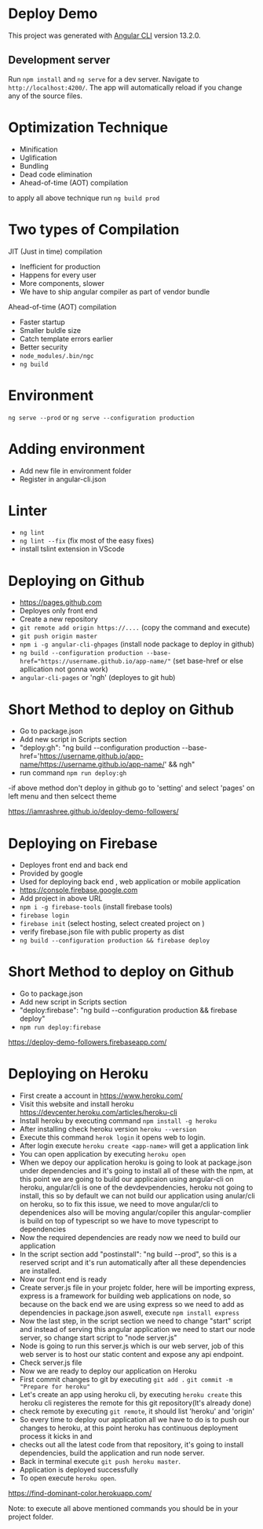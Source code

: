 # Deploy Demo

This project was generated with [Angular CLI](https://github.com/angular/angular-cli) version 13.2.0.

## Development server

Run `npm install` and `ng serve` for a dev server. Navigate to `http://localhost:4200/`. The app will automatically reload if you change any of the source files.

# Optimization Technique
- Minification
- Uglification
- Bundling
- Dead code elimination
- Ahead-of-time (AOT) compilation

to apply all above technique run `ng build prod`

# Two types of Compilation
JIT (Just in time) compilation
- Inefficient for production
- Happens for every user
- More components, slower
- We have to ship angular compiler as part of vendor bundle

Ahead-of-time (AOT) compilation
- Faster startup
- Smaller buldle size
- Catch template errors earlier
- Better security
- `node_modules/.bin/ngc`
- `ng build`

# Environment
`ng serve --prod` or `ng serve --configuration production`

# Adding environment
- Add new file in environment folder
- Register in angular-cli.json

# Linter
- `ng lint`
- `ng lint --fix` (fix most of the easy fixes)
- install tslint extension in VScode

# Deploying on Github
- https://pages.github.com
- Deployes only front end
- Create a new repository
- `git remote add origin https://....` (copy the command and execute)
- `git push origin master`
- `npm i -g angular-cli-ghpages` (install node package to deploy in github)
- `ng build --configuration production --base-href="https://username.github.io/app-name/"` (set base-href or else apllication not gonna work)
- `angular-cli-pages` or 'ngh' (deployes to git hub)

# Short Method to deploy on Github
- Go to package.json
- Add new script in Scripts section
- "deploy:gh": "ng build --configuration production --base-href='https://username.github.io/app-name/https://username.github.io/app-name/' && ngh"
- run command `npm run deploy:gh`

-if above method don't deploy in github go to 'setting' and select 'pages' on left menu and then selcect theme

https://iamrashree.github.io/deploy-demo-followers/

# Deploying on Firebase
- Deployes front end and back end
- Provided by google
- Used for deploying back end , web application or mobile application
- https://console.firebase.google.com
- Add project in above URL
- `npm i -g firebase-tools` (install firebase tools)
- `firebase login`
- `firebase init` (select hosting, select created project on )
- verify firebase.json file with public property as dist
- `ng build --configuration production && firebase deploy`

# Short Method to deploy on Github
- Go to package.json
- Add new script in Scripts section
- "deploy:firebase": "ng build --configuration production && firebase deploy"
- `npm run deploy:firebase`

https://deploy-demo-followers.firebaseapp.com/

# Deploying on Heroku
- First create a account in https://www.heroku.com/
- Visit this website and install heroku https://devcenter.heroku.com/articles/heroku-cli 
- Install heroku by executing command `npm install -g heroku`
- After installing check heroku version `heroku --version`
- Execute this command `herok login` it opens web to login.
- After login execute `heroku create <app-name>` will get a application link
- You can open application by executing `heroku open`
- When we depoy our application heroku is going to look at package.json under dependencies and it's going to install all of these with the npm, at this point we are going to build our applicaion using angular-cli on heroku, angular/cli is one of the devdevpendencies, heroku not going to install, this so by default we can not build our application using anular/cli on heroku,
so to fix this issue, we need to move angular/cli to dependenices also will be moving angular/copiler 
this angular-complier is build on top of typescript so we have to move typescript to dependencies
- Now the required dependencies are ready now we need to build our application
- In the script section add "postinstall": "ng build --prod", so this is a reserved script and it's run automatically after all these dependencies are installed.
- Now our front end is ready
- Create server.js file in your projetc folder, here will be importing express, express is a framework for building web applications on node, so because on the back end we are using express so we need to add as dependencies in package.json aswell, execute `npm install express` 
- Now the last step, in the script section we need to change "start" script and instead of serving this angular application we need to start our node server, so change start script to "node server.js"
- Node is going to run this server.js which is our web server, job of this web server is to host our static content and expose any api endpoint.
- Check server.js file
- Now we are ready to deploy our application on Heroku
- First commit changes to git by executing `git add .` `git commit -m "Prepare for heroku"`
- Let's create an app using heroku cli, by executing `heroku create` this heroku cli registeres the remote for this git repository(It's already done)
- check remote by executing `git remote`, it should list 'heroku' and 'origin'
- So every time to deploy our application all we have to do is to push our changes to heroku, at this point heroku has continuous deployment process it kicks in and 
- checks out all the latest code from that repository, it's going to install dependencies, build the application and run node server.
- Back in terminal execute `git push heroku master`.
- Application is deployed successfully
- To open execute `heroku open`.

https://find-dominant-color.herokuapp.com/

Note: to execute all above mentioned commands you should be in your project folder.

